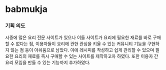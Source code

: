 # babmukja

### 기획 의도
시중에 많은 요리 전문 사이트가 있으나 이들 사이트가 요리에 필요한 재료를 바로 구매할 수 없다는 점, 이용자들이 요리에 관한 관심을 키울 수 있는 커뮤니티 기능을 구현하지 않는 점 등이 아쉬움으로 남았다. 이에 레시피를 작성하고 쉽게 관리할 수 있으며 필요한 요리의 재료를 즉시 구매할 수 있는 사이트를 제작하고자 하였다. 또한 이용자 간 요리 모임을 만들 수 있는 기능까지 추가하였다.
